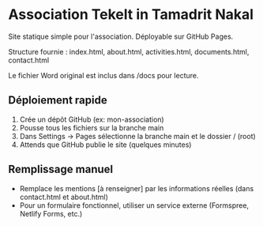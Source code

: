 # Association Tekelt in Tamadrit Nakal

Site statique simple pour l'association. Déployable sur GitHub Pages.

Structure fournie : index.html, about.html, activities.html, documents.html, contact.html

Le fichier Word original est inclus dans /docs pour lecture.

## Déploiement rapide
1. Crée un dépôt GitHub (ex: mon-association)
2. Pousse tous les fichiers sur la branche main
3. Dans Settings → Pages sélectionne la branche main et le dossier / (root)
4. Attends que GitHub publie le site (quelques minutes)

## Remplissage manuel
- Remplace les mentions [à renseigner] par les informations réelles (dans contact.html et about.html)
- Pour un formulaire fonctionnel, utiliser un service externe (Formspree, Netlify Forms, etc.)
